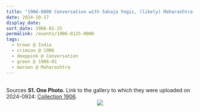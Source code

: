 ```yaml
---
title: "1906-0000 Conversation with Sahaja Yogis, (likely) Maharashtra, India (paper, chairs, Sahaja Yogis, window, carpet, wall, vase)"
date: 2024-10-17
display_date: 
sort_date: 1906-01-25
permalink: /events/1906-0125-0000
tags:
  - brown @ India
  - crimson @ 1906
  - deeppink @ Conversation
  - green @ 1906-01
  - maroon @ Maharashtra  
---
```


<br>

<wave-list>
  <list-title color="DarkSeaGreen" width="40">Sources</list-title>
  <list-item color="BlanchedAlmond"  width="280"><b>S1. One Photo.</b> Link to the gallery to which they were uploaded on 2024-0924: <a href="https://eternalmoments.smugmug.com/Collections/Mahipalsingh-Jaisingh-Raul-Collection/1906/">Collection 1906</a>.</list-item>
</wave-list>

<div style="text-align: center"><img src="https://pub-bcc3cbe9b1e94ba1ac28915f7a3900fa.r2.dev/1906-0000_Conversation_with_Sahaja_Yogis_(likely)_Maharashtra_India_(paper_chairs_Sahaja_Yogis_window_carpet_wall_vase)_01_(Mahipalsingh_Jaisingh_Raul_Collection_scanned_by_Ankit_Khare).jpg


" /></div>